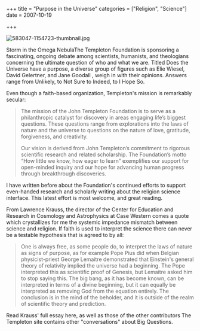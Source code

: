+++
title = "Purpose in the Universe"
categories = ["Religion", "Science"]
date = 2007-10-19


+++


<img src="https://www.fractalog.com/jpg/583047-1154723-thumbnail.jpg" alt="583047-1154723-thumbnail.jpg" />

 Storm in the Omega NebulaThe Templeton Foundation is sponsoring a fascinating, ongoing debate among scientists, humanists, and theologians concerning the ultimate question of who and what we are. Titled Does the Universe have a purpose, a diverse group of figures such as Elie Wiesel, David Gelertner, and Jane Goodall , weigh in with their opinions. Answers range from Unlikely, to Not Sure to Indeed, to I Hope So.
     
Even though a faith-based organization, Templeton's mission is remarkably secular:
     
<blockquote> 
The mission of the John Templeton Foundation is to serve as a philanthropic catalyst for discovery in areas engaging life&rsquo;s biggest questions. These questions range from explorations into the laws of nature and the universe to questions on the nature of love, gratitude, forgiveness, and creativity.
 
Our vision is derived from John Templeton&rsquo;s commitment to rigorous scientific research and related scholarship. The Foundation&rsquo;s motto &ldquo;How little we know, how eager to learn&rdquo; exemplifies our support for open-minded inquiry and our hope for advancing human progress through breakthrough discoveries.
 </blockquote>
          
I have written before about the Foundation's continued efforts to support even-handed research and scholarly writing about the religion science interface. This latest effort is most welcome, and great reading.
     
From Lawrence Krauss, the director of the Center for Education and Research in Cosmology and Astrophysics at Case Western comes a quote which crystallizes for me the systemic impedance mismatch between science and religion. If faith is used to interpret the science there can never be a testable hypothesis that is agreed to by all:    
     
<blockquote>One is always free, as some people do, to interpret the laws of nature as signs of purpose, as for example Pope Pius did when Belgian physicist-priest George Lemaitre demonstrated that Einstein's general theory of relativity implied the universe had a beginning. The Pope interpreted this as scientific proof of Genesis, but Lemaitre asked him to stop saying this. The big bang, as it has become known, can be interpreted in terms of a divine beginning, but it can equally be interpreted as removing God from the equation entirely. The conclusion is in the mind of the beholder, and it is outside of the realm of scientific theory and prediction. </blockquote>
     
Read Krauss' full essay here, as well as those of the other contributors The Templeton site contains other &quot;conversations&quot; about Big Questions.
